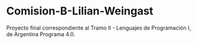 # Comision-B-Lilian-Weingast
 Proyecto final correspondiente al Tramo II - Lenguajes de Programación I, de Argentina Programa 4.0.  
